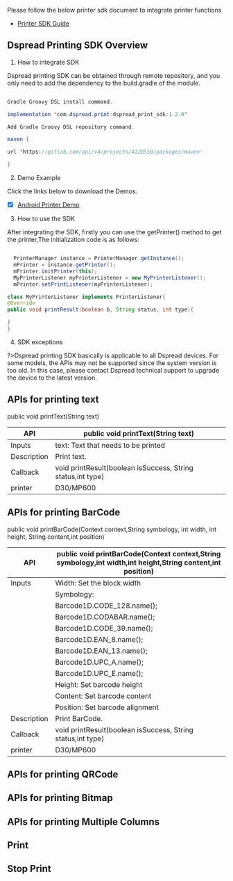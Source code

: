 Please follow the below printer sdk document to integrate printer functions
- [Printer SDK Guide](https://drive.google.com/file/d/1Dj5ATBWgj7eZPmXPmF_WVgHQCXrPLLxw/view?usp=sharing)

## Dspread Printing SDK Overview

 1. How to integrate SDK

Dspread printing SDK can be obtained through remote repository, and you only need to add the dependency to the build.gradle of the module.
``` java

Gradle Groovy DSL install command.

implementation 'com.dspread.print:dspread_print_sdk:1.2.0'

Add Gradle Groovy DSL repository command.

maven {

url 'https://gitlab.com/api/v4/projects/4128550/packages/maven'

}

``` 
 2. Demo Example

Click the links below to download the Demos.

<div style='color: blue'>

- [x] [Android Printer Demo](https://gitlab.com/dspread/android) 
    
</div>

 3. How to use the SDK

After integrating the SDK, firstly you can use the getPrinter() method to get the printer,The initialization code is as follows:

``` java

  PrinterManager instance = PrinterManager.getInstance();
  mPrinter = instance.getPrinter();
  mPrinter.initPrinter(this);
  MyPrinterListener myPrinterListener = new MyPrinterListener();
  mPrinter.setPrintListener(myPrinterListener);

class MyPrinterListener implements PrinterListener{
@Override
public void printResult(boolean b, String status, int type){

}
}
```
 4. SDK exceptions

 ?>Dspread printing SDK basically is applicable to all Dspread devices. For some models, the APIs may not be supported since the system version is too old. In this case, please contact Dspread technical support to upgrade the device to the latest version.

## APIs for printing text

public void printText(String text)


| API           | public void printText(String text)                         |
| --------      | ---------------------------------------------------------- |
| Inputs        | text: Text that needs to be printed                        |
| Description   | Print text.                                                |
| Callback      | void printResult(boolean isSuccess, String status,int type)| 
| printer       | D30/MP600                                                  |


## APIs for printing BarCode

public void printBarCode(Context context,String symbology, int width, int height, String content,int position)

| API           | public void printBarCode(Context context,String symbology,int width,int height,String content,int position)|
| --------      | ---------------------------------------------------------- |
| Inputs        |Width: Set the block width
|               |Symbology:
|               |Barcode1D.CODE_128.name();
|               |Barcode1D.CODABAR.name();
|               |Barcode1D.CODE_39.name();
|               |Barcode1D.EAN_8.name();
|               |Barcode1D.EAN_13.name();
|               |Barcode1D.UPC_A.name();
|               |Barcode1D.UPC_E.name();
|               |Height: Set barcode height
|               |Content: Set barcode content
|               |Position: Set barcode alignment                             |
| Description   |Print BarCode.                                              |
| Callback      | void printResult(boolean isSuccess, String status,int type)| 
| printer       | D30/MP600                                                  |

## APIs for printing QRCode

## APIs for printing Bitmap

## APIs for printing Multiple Columns


## Print

## Stop Print

